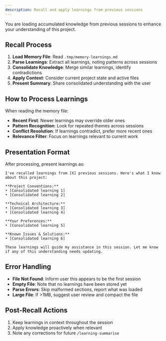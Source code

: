 ```yaml
---
description: Recall and apply learnings from previous sessions
---
```


You are loading accumulated knowledge from previous sessions to enhance your understanding of this project.

## Recall Process

1. **Load Memory File**: Read `.tmp/memory-learnings.md`
2. **Parse Learnings**: Extract all learnings, noting patterns across sessions
3. **Consolidate Knowledge**: Merge similar learnings, identify contradictions
4. **Apply Context**: Consider current project state and active files
5. **Present Summary**: Share consolidated understanding with the user

## How to Process Learnings

When reading the memory file:

- **Recent First**: Newer learnings may override older ones
- **Pattern Recognition**: Look for repeated themes across sessions
- **Conflict Resolution**: If learnings contradict, prefer more recent ones
- **Relevance Filter**: Focus on learnings relevant to current work

## Presentation Format

After processing, present learnings as:

```
I've recalled learnings from [X] previous sessions. Here's what I know about this project:

**Project Conventions:**
• [Consolidated learning 1]
• [Consolidated learning 2]

**Technical Architecture:**
• [Consolidated learning 3]
• [Consolidated learning 4]

**Your Preferences:**
• [Consolidated learning 5]

**Known Issues & Solutions:**
• [Consolidated learning 6]

These learnings will guide my assistance in this session. Let me know if any of this understanding needs updating.
```

## Error Handling

- **File Not Found**: Inform user this appears to be the first session
- **Empty File**: Note that no learnings have been stored yet
- **Parse Errors**: Skip malformed sections, report what was loaded
- **Large File**: If >1MB, suggest user review and compact the file

## Post-Recall Actions

1. Keep learnings in context throughout the session
2. Apply knowledge proactively when relevant
3. Note any corrections for future `/learning-summarise`
